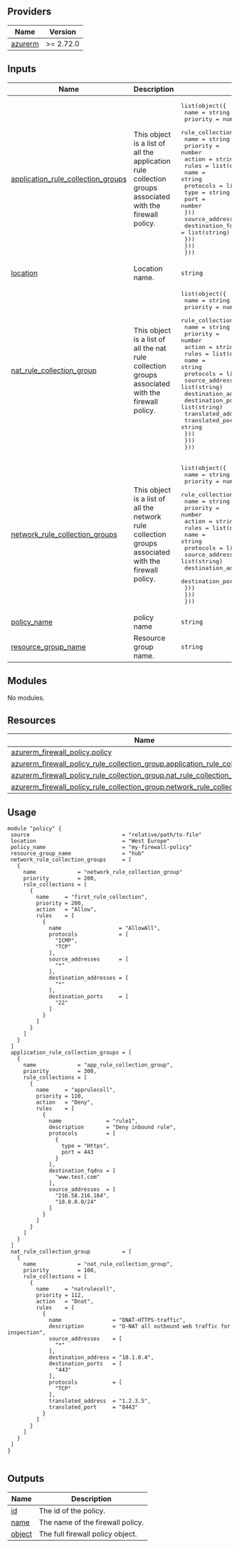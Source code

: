 ## Providers

| Name | Version |
|------|---------|
| <a name="provider_azurerm"></a> [azurerm](#provider\_azurerm) | >= 2.72.0 |
## Inputs

| Name | Description | Type | Default | Required |
|------|-------------|------|---------|:--------:|
| <a name="input_application_rule_collection_groups"></a> [application\_rule\_collection\_groups](#input\_application\_rule\_collection\_groups) | This object is a list of all the application rule collection groups associated with the firewall policy. | <pre>list(object({<br>    name             = string<br>    priority         = number<br>    rule_collections = list(object({<br>      name     = string<br>      priority = number<br>      action   = string<br>      rules    = list(object({<br>        name              = string<br>        protocols         = list(object({<br>          type = string<br>          port = number<br>        }))<br>        source_addresses  = list(string)<br>        destination_fqdns = list(string)<br>      }))<br>    }))<br>  }))</pre> | `[]` | no |
| <a name="input_location"></a> [location](#input\_location) | Location name. | `string` | n/a | yes |
| <a name="input_nat_rule_collection_group"></a> [nat\_rule\_collection\_group](#input\_nat\_rule\_collection\_group) | This object is a list of all the nat rule collection groups associated with the firewall policy. | <pre>list(object({<br>    name             = string<br>    priority         = number<br>    rule_collections = list(object({<br>      name     = string<br>      priority = number<br>      action   = string<br>      rules    = list(object({<br>        name                = string<br>        protocols           = list(string)<br>        source_addresses    = list(string)<br>        destination_address = string<br>        destination_ports   = list(string)<br>        translated_address  = string<br>        translated_port     = string<br>      }))<br>    }))<br>  }))</pre> | `[]` | no |
| <a name="input_network_rule_collection_groups"></a> [network\_rule\_collection\_groups](#input\_network\_rule\_collection\_groups) | This object is a list of all the network rule collection groups associated with the firewall policy. | <pre>list(object({<br>    name             = string<br>    priority         = number<br>    rule_collections = list(object({<br>      name     = string<br>      priority = number<br>      action   = string<br>      rules    = list(object({<br>        name                  = string<br>        protocols             = list(string)<br>        source_addresses      = list(string)<br>        destination_addresses = list(string)<br>        destination_ports     = list(string)<br>      }))<br>    }))<br>  }))</pre> | `[]` | no |
| <a name="input_policy_name"></a> [policy\_name](#input\_policy\_name) | policy name | `string` | n/a | yes |
| <a name="input_resource_group_name"></a> [resource\_group\_name](#input\_resource\_group\_name) | Resource group name. | `string` | n/a | yes |
## Modules

No modules.
## Resources

| Name | Type |
|------|------|
| [azurerm_firewall_policy.policy](https://registry.terraform.io/providers/hashicorp/azurerm/latest/docs/resources/firewall_policy) | resource |
| [azurerm_firewall_policy_rule_collection_group.application_rule_collection_group](https://registry.terraform.io/providers/hashicorp/azurerm/latest/docs/resources/firewall_policy_rule_collection_group) | resource |
| [azurerm_firewall_policy_rule_collection_group.nat_rule_collection_group](https://registry.terraform.io/providers/hashicorp/azurerm/latest/docs/resources/firewall_policy_rule_collection_group) | resource |
| [azurerm_firewall_policy_rule_collection_group.network_rule_collection_group](https://registry.terraform.io/providers/hashicorp/azurerm/latest/docs/resources/firewall_policy_rule_collection_group) | resource |
## Usage
 ```hcl
module "policy" {
  source                             = "relative/path/to-file"
  location                           = "West Europe"
  policy_name                        = "my-firewall-policy"
  resource_group_name                = "hub"
  network_rule_collection_groups     = [
    {
      name             = "network_rule_collection_group"
      priority         = 200,
      rule_collections = [
        {
          name     = "first_rule_collection",
          priority = 200,
          action   = "Allow",
          rules    = [
            {
              name                  = "AllowAll",
              protocols             = [
                "ICMP",
                "TCP"
              ],
              source_addresses      = [
                "*"
              ],
              destination_addresses = [
                "*"
              ],
              destination_ports     = [
                "22"
              ]
            }
          ]
        }
      ]
    }
  ]
  application_rule_collection_groups = [
    {
      name             = "app_rule_collection_group",
      priority         = 300,
      rule_collections = [
        {
          name     = "apprulecoll",
          priority = 110,
          action   = "Deny",
          rules    = [
            {
              name              = "rule1",
              description       = "Deny inbound rule",
              protocols         = [
                {
                  type = "Https",
                  port = 443
                }
              ],
              destination_fqdns = [
                "www.test.com"
              ],
              source_addresses  = [
                "216.58.216.164",
                "10.0.0.0/24"
              ]
            }
          ]
        }
      ]
    }
  ]
  nat_rule_collection_group          = [
    {
      name             = "nat_rule_collection_group",
      priority         = 100,
      rule_collections = [
        {
          name     = "natrulecoll",
          priority = 112,
          action   = "Dnat",
          rules    = [
            {
              name                = "DNAT-HTTPS-traffic",
              description         = "D-NAT all outbound web traffic for inspection",
              source_addresses    = [
                "*"
              ],
              destination_address = "10.1.0.4",
              destination_ports   = [
                "443"
              ],
              protocols           = [
                "TCP"
              ],
              translated_address  = "1.2.3.5",
              translated_port     = "8443"
            }
          ]
        }
      ]
    }
  ]
}


 ```
## Outputs

| Name | Description |
|------|-------------|
| <a name="output_id"></a> [id](#output\_id) | The id of the policy. |
| <a name="output_name"></a> [name](#output\_name) | The name of the firewall policy. |
| <a name="output_object"></a> [object](#output\_object) | The full firewall policy object. |
